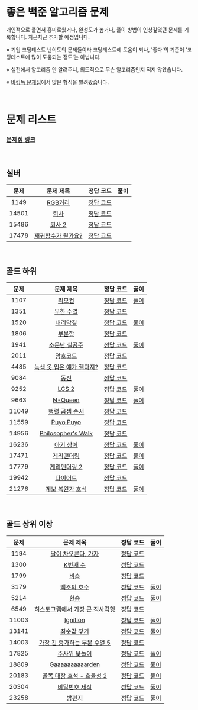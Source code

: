 # 좋은 백준 알고리즘 문제

개인적으로 풀면서 흥미로웠거나, 완성도가 높거나, 풀이 방법이 인상깊었던 문제를 기록합니다. 차근차근 추가할 예정입니다.

※ 기업 코딩테스트 난이도의 문제들이라 코딩테스트에 도움이 되나, '좋다'의 기준이 '코딩테스트에 많이 도움되는 정도'는 아닙니다.

※ 실전에서 알고리즘 안 알려주니, 의도적으로 무슨 알고리즘인지 적지 않았습니다.

※ [바킹독 문제집](https://github.com/encrypted-def/basic-algo-lecture/blob/master/workbook.md)에서 많은 형식을 빌려왔습니다.


<br>

# 문제 리스트
### [문제집 링크](https://www.acmicpc.net/workbook/view/11508)
<br>

## 실버

문제 | 문제 제목 | 정답 코드 | 풀이 |
 :--: | :--: | :--: | :--: |
1149 | [RGB거리](https://www.acmicpc.net/problem/1149) |[정답 코드](./solution/easy/1149.java) | |
14501 | [퇴사](https://www.acmicpc.net/problem/14501) |[정답 코드](./solution/easy/14501.java) | |
15486 | [퇴사 2](https://www.acmicpc.net/problem/15486) |[정답 코드](./solution/easy/15486.java) | |
17478 | [재귀함수가 뭔가요?](https://www.acmicpc.net/problem/17478) |[정답 코드](./solution/easy/17478.java) | |

<br> 

## 골드 하위
문제 | 문제 제목 | 정답 코드 | 풀이 |
 :--: | :--: | :--: | :--: |
1107 | [리모컨](https://www.acmicpc.net/problem/1107) |[정답 코드](./solution/medium/1107.java) |[풀이](https://bleron.tistory.com/220) |
1351 | [무한 수열](https://www.acmicpc.net/problem/1351) |[정답 코드](./solution/medium/1351.java) | |
1520 | [내리막길](https://www.acmicpc.net/problem/1520) |[정답 코드](./solution/medium/1520.java) |[풀이](https://bleron.tistory.com/134) |
1806 | [부분합](https://www.acmicpc.net/problem/1806) |[정답 코드](./solution/medium/1806.java) | |
1941 | [소문난 칠공주](https://www.acmicpc.net/problem/1941) |[정답 코드](./solution/medium/1941.java) |[풀이](https://bleron.tistory.com/154) |
2011 | [암호코드](https://www.acmicpc.net/problem/2011) |[정답 코드](./solution/medium/2011.java) | |
4485 | [녹색 옷 입은 얘가 젤다지?](https://www.acmicpc.net/problem/4485) |[정답 코드](./solution/medium/4485.java) | |
9084 | [동전](https://www.acmicpc.net/problem/9084) |[정답 코드](./solution/medium/9084.java) | |
9252 | [LCS 2](https://www.acmicpc.net/problem/9252) |[정답 코드](./solution/medium/9252.java) |[풀이](https://bleron.tistory.com/128) |
9663 | [N-Queen](https://www.acmicpc.net/problem/9663) |[정답 코드](./solution/medium/9663.java) |[풀이](https://bleron.tistory.com/89) |
11049 | [행렬 곱셈 순서](https://www.acmicpc.net/problem/11049) |[정답 코드](./solution/medium/11049.java) | |
11559 | [Puyo Puyo](https://www.acmicpc.net/problem/11559) |[정답 코드](./solution/medium/11559.java) | |
14956 | [Philosopher's Walk](https://www.acmicpc.net/problem/14956) |[정답 코드](./solution/medium/14956.java) | |
16236 | [아기 상어](https://www.acmicpc.net/problem/16236) |[정답 코드](./solution/medium/16236.java) |[풀이](https://bleron.tistory.com/112) |
17471 | [게리맨더링](https://www.acmicpc.net/problem/17471) |[정답 코드](./solution/medium/17471.java) |[풀이](https://bleron.tistory.com/157) |
17779 | [게리맨더링 2](https://www.acmicpc.net/problem/17779) |[정답 코드](./solution/medium/17779.java) |[풀이](https://bleron.tistory.com/181) |
19942 | [다이어트](https://www.acmicpc.net/problem/19942) |[정답 코드](./solution/medium/19942.java) | |
21276 | [계보 복원가 호석](https://www.acmicpc.net/problem/21276) |[정답 코드](./solution/medium/21276.java) |[풀이](https://bleron.tistory.com/199) |

<br>

## 골드 상위 이상
문제 | 문제 제목 | 정답 코드 | 풀이 |
 :--: | :--: | :--: | :--: |
1194 | [달이 차오른다, 가자](https://www.acmicpc.net/problem/1194) |[정답 코드](./solution/hard/1194.java) | |
1300 | [K번째 수](https://www.acmicpc.net/problem/1300) |[정답 코드](./solution/hard/1300.java) | |
1799 | [비숍](https://www.acmicpc.net/problem/1799) |[정답 코드](./solution/hard/1799.java) | |
3179 | [백조의 호수](https://www.acmicpc.net/problem/3179) |[정답 코드](./solution/hard/3179.java) |[풀이](https://bleron.tistory.com/185) |
5214 | [환승](https://www.acmicpc.net/problem/5214) |[정답 코드](./solution/hard/5214.java) |[풀이](https://bleron.tistory.com/108) |
6549 | [히스토그램에서 가장 큰 직사각형](https://www.acmicpc.net/problem/6549) |[정답 코드](./solution/hard/6549.java) | |
11003 | [Ignition](https://www.acmicpc.net/problem/11003) |[정답 코드](./solution/hard/11003.java) |[풀이](https://bleron.tistory.com/218) |
13141 | [최솟값 찾기](https://www.acmicpc.net/problem/13141) |[정답 코드](./solution/hard/13141.java) |[풀이](https://bleron.tistory.com/180) |
14003 | [가장 긴 증가하는 부분 수열 5](https://www.acmicpc.net/problem/14003) |[정답 코드](./solution/hard/14003.java) | |
17825 | [주사위 윷놀이](https://www.acmicpc.net/problem/17825) |[정답 코드](./solution/hard/17825.java) |[풀이](https://bleron.tistory.com/130) |
18809 | [Gaaaaaaaaaarden](https://www.acmicpc.net/problem/18809) |[정답 코드](./solution/hard/18809.java) |[풀이](https://bleron.tistory.com/158) |
20183 | [골목 대장 호석 - 효율성 2](https://www.acmicpc.net/problem/20183) |[정답 코드](./solution/hard/20183.java) |[풀이](https://bleron.tistory.com/203) |
20304 | [비밀번호 제작](https://www.acmicpc.net/problem/20304) |[정답 코드](./solution/hard/20304.java) |[풀이](https://bleron.tistory.com/96) |
23258 | [밤편지](https://www.acmicpc.net/problem/23258) |[정답 코드](./solution/hard/23258.java) |[풀이](https://bleron.tistory.com/219) |

